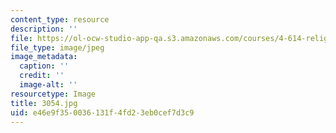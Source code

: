 ```yaml
---
content_type: resource
description: ''
file: https://ol-ocw-studio-app-qa.s3.amazonaws.com/courses/4-614-religious-architecture-and-islamic-cultures-fall-2002/e46e9f350036131f4fd23eb0cef7d3c9_3054.jpg
file_type: image/jpeg
image_metadata:
  caption: ''
  credit: ''
  image-alt: ''
resourcetype: Image
title: 3054.jpg
uid: e46e9f35-0036-131f-4fd2-3eb0cef7d3c9
---
```

